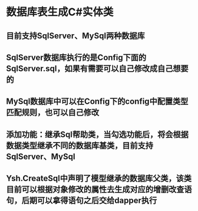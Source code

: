 # 数据库表生成C#实体类
## 目前支持SqlServer、MySql两种数据库
## SqlServer数据库执行的是Config下面的SqlServer.sql，如果有需要可以自己修改成自己想要的
## MySql数据库中可以在Config下的config中配置类型匹配规则，也可以自己修改
## 添加功能：继承Sql帮助类，当勾选功能后，将会根据数据类型继承不同的数据库基类，目前支持SqlServer、MySql
## Ysh.CreateSql中声明了模型继承的数据库父类，该类目前可以根据对象修改的属性去生成对应的增删改查语句，后期可以拿得语句之后交给dapper执行

